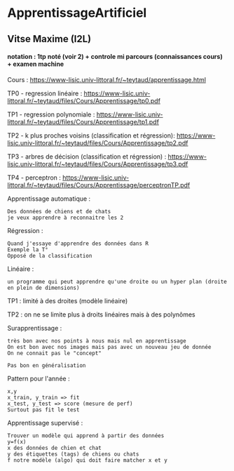 # ApprentissageArtificiel

## Vitse Maxime (I2L)

#### notation : 1tp noté (voir 2) + controle mi parcours (connaissances cours) + examen machine


Cours : https://www-lisic.univ-littoral.fr/~teytaud/apprentissage.html

TP0 - regression linéaire : https://www-lisic.univ-littoral.fr/~teytaud/files/Cours/Apprentissage/tp0.pdf

TP1 - regression polynomiale : https://www-lisic.univ-littoral.fr/~teytaud/files/Cours/Apprentissage/tp1.pdf

TP2 - k plus proches voisins (classification et régression): https://www-lisic.univ-littoral.fr/~teytaud/files/Cours/Apprentissage/tp2.pdf

TP3 - arbres de décision (classification et régression) : https://www-lisic.univ-littoral.fr/~teytaud/files/Cours/Apprentissage/tp3.pdf

TP4 - perceptron : https://www-lisic.univ-littoral.fr/~teytaud/files/Cours/Apprentissage/perceptronTP.pdf

Apprentissage automatique :

    Des données de chiens et de chats
    je veux apprendre à reconnaitre les 2

Régression : 

    Quand j'essaye d'apprendre des données dans R
    Exemple la T°
    Opposé de la classification

Linéaire : 

    un programme qui peut apprendre qu'une droite ou un hyper plan (droite en plein de dimensions)

TP1 : limité à des droites (modèle linéaire)

TP2 : on ne se limite plus à droits linéaires mais à des polynômes

Surapprentissage : 

    très bon avec nos points à nous mais nul en apprentissage
    On est bon avec nos images mais pas avec un nouveau jeu de donnée
    On ne connait pas le "concept"

    Pas bon en généralisation

Pattern pour l'année :

    x,y 
    x_train, y_train => fit
    x_test, y_test => score (mesure de perf)
    Surtout pas fit le test

Apprentissage supervisé :

    Trouver un modèle qui apprend à partir des données
    y=f(x)
    x des données de chien et chat
    y des étiquettes (tags) de chiens ou chats
    f notre modèle (algo) qui doit faire matcher x et y
